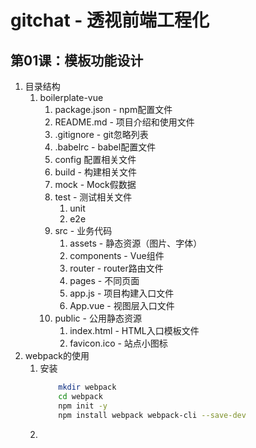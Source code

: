 # gitchat - 透视前端工程化

## 第01课：模板功能设计
1. 目录结构
   1. boilerplate-vue
      1. package.json - npm配置文件
      2. README.md - 项目介绍和使用文件
      3. .gitignore - git忽略列表
      4. .babelrc - babel配置文件
      5. config 配置相关文件
      6. build - 构建相关文件
      7. mock - Mock假数据
      8. test - 测试相关文件
         1. unit
         2. e2e
      9. src - 业务代码
         1.  assets - 静态资源（图片、字体）
         2.  components - Vue组件
         3.  router - router路由文件
         4.  pages - 不同页面
         5.  app.js - 项目构建入口文件
         6.  App.vue - 视图层入口文件
      10. public - 公用静态资源
          1.  index.html - HTML入口模板文件
          2.  favicon.ico - 站点小图标
2. webpack的使用
   1. 安装
        ```bash
            mkdir webpack
            cd webpack
            npm init -y
            npm install webpack webpack-cli --save-dev
        ```
   2. 
